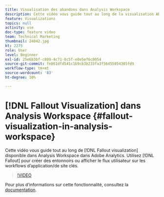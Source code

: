 ```yaml
---
title: Visualisation des abandons dans Analysis Workspace
description: Cette vidéo vous guide tout au long de la visualisation Abandons disponible dans Analysis Workspace dans Adobe Analytics. Utilisez Abandons pour créer des entonnoirs ou afficher le flux utilisateur sur les processus clés d’application/de site.
feature: Visualizations
topics: null
activity: use
doc-type: feature video
team: Technical Marketing
thumbnail: 24042.jpg
kt: 2275
role: User
level: Beginner
exl-id: 25e6b3bf-c809-4c71-8c5f-e0e5ef6c0054
source-git-commit: fe861dfd541c1b9cb3b233fa3f56d55054305fd9
workflow-type: tm+mt
source-wordcount: '83'
ht-degree: 10%

---
```


# [!DNL Fallout Visualization] dans Analysis Workspace {#fallout-visualization-in-analysis-workspace}

Cette vidéo vous guide tout au long de [!DNL Fallout visualization] disponible dans Analysis Workspace dans Adobe Analytics. Utilisez [!DNL Fallout] pour créer des entonnoirs ou afficher le flux utilisateur sur les workflows d’application/de site clés.

>[!VIDEO](https://video.tv.adobe.com/v/24042/?quality=12)

Pour plus dʼinformations sur cette fonctionnalité, consultez la [documentation](https://experienceleague.adobe.com/docs/analytics/analyze/analysis-workspace/visualizations/fallout/fallout-flow.html?lang=en).
